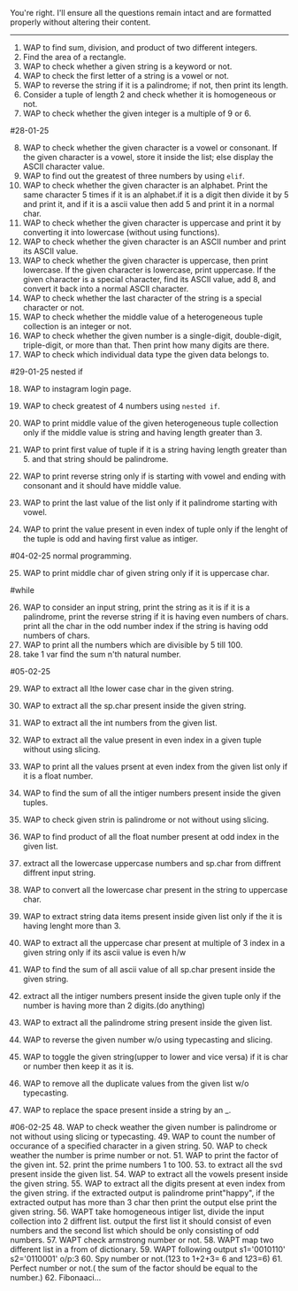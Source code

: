 You're right. I'll ensure all the questions remain intact and are formatted properly without altering their content.

---

1. WAP to find sum, division, and product of two different integers.
2. Find the area of a rectangle.
3. WAP to check whether a given string is a keyword or not.
4. WAP to check the first letter of a string is a vowel or not.
5. WAP to reverse the string if it is a palindrome; if not, then print its length.
6. Consider a tuple of length 2 and check whether it is homogeneous or not.
7. WAP to check whether the given integer is a multiple of 9 or 6.

#28-01-25

8. WAP to check whether the given character is a vowel or consonant. If the given character is a vowel, store it inside the list; else display the ASCII character value.
9. WAP to find out the greatest of three numbers by using `elif`.
10. WAP to check whether the given character is an alphabet. Print the same character 5 times if it is an alphabet.if it is a digit then divide it by 5 and print it, and if it is a ascii value then add 5 and print it in a normal char.
11. WAP to check whether the given character is uppercase and print it by converting it into lowercase (without using functions).
12. WAP to check whether the given character is an ASCII number and print its ASCII value.
13. WAP to check whether the given character is uppercase, then print lowercase. If the given character is lowercase, print uppercase. If the given character is a special character, find its ASCII value, add 8, and convert it back into a normal ASCII character.
14. WAP to check whether the last character of the string is a special character or not.
15. WAP to check whether the middle value of a heterogeneous tuple collection is an integer or not.
16. WAP to check whether the given number is a single-digit, double-digit, triple-digit, or more than that. Then print how many digits are there.
17. WAP to check which individual data type the given data belongs to.

#29-01-25
nested if

18. WAP to instagram login page.

19. WAP to check greatest of 4 numbers using `nested if`.
20. WAP to print middle value of the given heterogeneous tuple collection only if the middle value is string and having length greater than 3.
21. WAP to print first value of tuple if it is a string having length greater than 5. and that string should be palindrome.
22. WAP to print reverse string only if is starting with vowel and ending with consonant and it should have middle value.
23. WAP to print the last value of the list only if it palindrome starting with vowel.
24. WAP to print the value present in even index of tuple only if the lenght of the tuple is odd and having first value as intiger.


#04-02-25
normal programming.

25. WAP to print middle char of given string only if it is uppercase char.

#while

26. WAP to consider an input string, print the string as it is if it is a palindrome, print the reverse string if it is having even numbers of chars. print all the char in the odd  number index if the string is having odd numbers of chars.
27. WAP to print all the numbers which are divisible by 5 till 100.
28. take 1 var find the sum n'th natural number.

#05-02-25

29. WAP to extract all lthe lower case char in the given string.

30. WAP to extract all the sp.char present inside the given string.
31. WAP to extract all the int numbers from the given list.
32. WAP to extract all the value present in even index in a given tuple without using slicing.

33. WAP to print all the values prsent at even index from the given list only if it is a float number.
34. WAP to find the sum of all the intiger numbers present inside the given tuples.
35. WAP to check given strin is palindrome or not without using slicing.
36. WAP to find product of all the float number present at odd index in the given list.
37. extract all the lowercase uppercase numbers and sp.char from diffrent diffrent input string.
38. WAP to convert all the lowercase char present in the string to uppercase char.
39. WAP to extract string data items present inside given list only if the it is having lenght more than 3.

40. WAP to extract all the uppercase char present at multiple of 3 index in a given string only if its ascii value is even
h/w

41. WAP to find the sum of all ascii value of all sp.char present inside the given string.
42. extract all the intiger numbers present inside the given tuple only if the number is having more than 2 digits.(do anything)
43. WAP to extract all the palindrome string present inside the given list.
44. WAP to reverse the given number w/o using typecasting and slicing.
45. WAP to toggle the given string(upper to lower and vice versa) if it is char or number then keep it as it is.
46. WAP to remove all the duplicate values from the given list w/o typecasting.
47. WAP to replace the space present inside a string by an _.

#06-02-25
48. WAP to check weather the given number is palindrome or not without using slicing or typecasting.
49. WAP to count the number of occurance of a specified character in a given string.
50. WAP to check weather the number is prime number or not.
51. WAP to print the factor of the given int.
52. print the prime numbers 1 to 100.
53. to extract all the svd present inside the given list.
54. WAP to extract all the vowels present inside the given string.
55. WAP to extract all the digits present at even index from the given string. if the extracted output is palindrome print"happy", if the extracted output has more than 3 char then print the output else print the given string.
56. WAPT take homogeneous intiger list, divide the input collection into 2 diffrent list. output the first list it should consist of even numbers and the second list which should be only consisting of odd numbers.
57. WAPT check armstrong number or not.
58. WAPT map two different list in a from of dictionary.
59. WAPT following output s1='0010110'
                          s2='0110001'
                          o/p:3
60. Spy number or not.(123 to 1+2+3= 6 and 1*2*3=6)
61. Perfect number or not.( the sum of the factor should be equal to the number.)
62. Fibonaaci...


